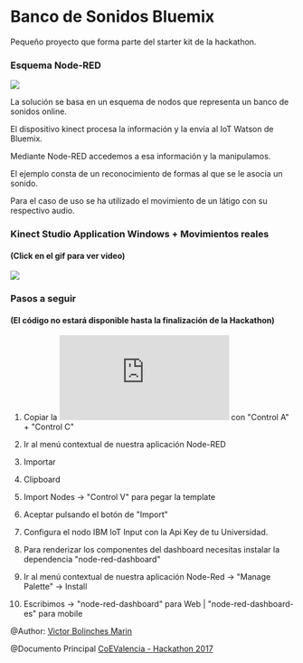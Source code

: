 # Banco de Sonidos Bluemix
Pequeño proyecto que forma parte del starter kit de la hackathon.

### Esquema Node-RED

![](https://github.com/vicboma1/BancoDeSonidosBluemix/blob/master/assets/_oscilatorBluemix.png)

La solución se basa en un esquema de nodos que representa un banco de sonidos online.

El dispositivo kinect procesa la información y la envía al IoT Watson de Bluemix.

Mediante Node-RED accedemos a esa información y la manipulamos.

El ejemplo consta de un reconocimiento de formas al que se le asocia un sonido.

Para el caso de uso se ha utilizado el movimiento de un látigo con su respectivo audio.


### Kinect Studio Application Windows + Movimientos reales 
#### (Click en el gif para ver video)

[![](https://github.com/vicboma1/BancoDeSonidosBluemix/blob/master/assets/_oscilatorBluemix.gif)](http://www.youtube.com/watch?v=5SWKVNh-q2c "Oscilador")

### Pasos a seguir 
#### (El código no estará disponible hasta la finalización de la Hackathon)

1.   Copiar la ![Plantilla txt](https://github.com/vicboma1/BancoDeSonidosBluemix/blob/master/assets/_oscilatorBluemix.txt) con "Control A" + "Control C"

2.   Ir al menú contextual de nuestra aplicación Node-RED

3.   Importar

4.   Clipboard

5.   Import Nodes -> "Control V" para pegar la template

6.   Aceptar pulsando el botón de "Import"

7.   Configura el nodo IBM IoT Input con la Api Key de tu Universidad.

8.   Para renderizar los componentes del dashboard necesitas instalar la dependencia "node-red-dashboard"

9.   Ir al menú contextual de nuestra aplicación Node-Red -> "Manage Palette" -> Install

10.  Escribimos -> "node-red-dashboard" para Web | "node-red-dashboard-es" para mobile


@Author: [Victor Bolinches Marin](https://github.com/vicboma1)  

@Documento Principal  [CoEValencia - Hackathon 2017](https://github.com/CoEValencia/Hackathon_2017)
